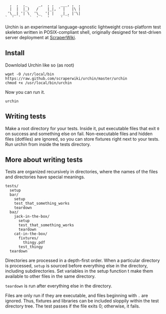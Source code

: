 
      ,  ,  ,_     _,  , ,   ___, ,  , 
      |  |  |_)   /    |_|, ' |   |\ | 
     '\__| '| \  '\_  '| |   _|_, |'\| 
    `  '  `    `  ' `  '     '  ` 

Urchin is an experimental language-agnostic lightweight cross-platform test skeleton
written in POSIX-compliant shell, originally designed for test-driven server deployment
at <a href="https://scraperwiki.com">ScraperWiki</a>.

## Install
Downlolad Urchin like so (as root)

    wget -O /usr/local/bin https://raw.github.com/scraperwiki/urchin/master/urchin
    chmod +x /usr/local/bin/urchin

Now you can run it.

    urchin

## Writing tests
Make a root directory for your tests. Inside it, put executable files that
exit `0` on success and something else on fail. Non-executable files and hidden
files (dotfiles) are ignored, so you can store fixtures right next to your
tests. Run urchin from inside the tests directory.

## More about writing tests
Tests are organized recursively in directories, where the names of the files
and directories have special meanings.

    tests/
      setup
      bar/
        setup
        test_that_something_works
        teardown
      baz/
        jack-in-the-box/
          setup
          test_that_something_works
          teardown
        cat-in-the-box/
          fixtures/
            thingy.pdf
          test_thingy
      teardown

Directories are processed in a depth-first order. When a particular directory
is processed, `setup` is sourced before everything else in the directory, including
subdirectories. Set variables in the setup function t make them available to other
files in the same directory.

`teardown` is run after everything else in the directory. 

Files are only run if they are executable, and files beginning with `.` are
ignored. Thus, fixtures and libraries can be included sloppily within the test
directory tree. The test passes if the file exits 0; otherwise, it fails.

